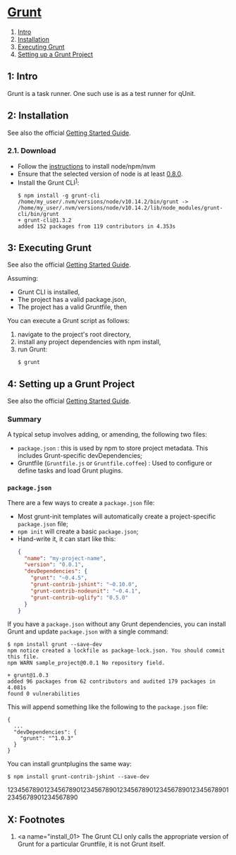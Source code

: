 [Grunt][grnt_01]
================

1. [Intro](#s1)
2. [Installation](#s2)
3. [Executing Grunt](#s3)
4. [Setting up a Grunt Project](#s4)


<a name="s1"> </a>
1: Intro
--------
Grunt is a task runner. One such use is as a test runner for qUnit.


<a name="s2"> </a>
2: Installation
---------------
See also the official [Getting Started Guide][grnt_02].

### 2.1. Download ###
- Follow the [instructions][sann_01] to install node/npm/nvm
- Ensure that the selected version of node is at least [0.8.0][grnt_02].
- Install the Grunt CLI<sup>[1](#install_01)</sup>:
  ```console
  $ npm install -g grunt-cli
  /home/my_user/.nvm/versions/node/v10.14.2/bin/grunt -> /home/my_user/.nvm/versions/node/v10.14.2/lib/node_modules/grunt-cli/bin/grunt
  + grunt-cli@1.3.2
  added 152 packages from 119 contributors in 4.353s
  ```


<a name="s3"> </a>
3: Executing Grunt
------------------
See also the official [Getting Started Guide][grnt_02].

Assuming:
- Grunt CLI is installed,
- The project has a valid package.json,
- The project has a valid Gruntfile, then

You can execute a Grunt script as follows:
1. navigate to the project's root directory,
2. install any project dependencies with npm install,
3. run Grunt:
   ```console
   $ grunt
   ```


<a name="s4"> </a>
4: Setting up a Grunt Project
-----------------------------
See also the official [Getting Started Guide][grnt_02].

### Summary ###
A typical setup involves adding, or amending, the following two files:
- `package.json` : this is used by npm to store project metadata. This includes
  Grunt-specific devDependencies;
- Gruntfile (`Gruntfile.js` or `Gruntfile.coffee`) : Used to configure or define
  tasks and load Grunt plugins.

### `package.json` ###
There are a few ways to create a `package.json` file:
- Most grunt-init templates will automatically create a project-specific
  `package.json` file;
- `npm init` will create a basic `package.json`;
- Hand-write it, it can start like this:
  ```json
  {
    "name": "my-project-name",
    "version": "0.0.1",
    "devDependencies": {
      "grunt": "~0.4.5",
      "grunt-contrib-jshint": "~0.10.0",
      "grunt-contrib-nodeunit": "~0.4.1",
      "grunt-contrib-uglify": "0.5.0"
    }
  }
  ```

If you have a `package.json` without any Grunt dependencies, you can install
Grunt and update `package.json` with a single command:
```console
$ npm install grunt --save-dev
npm notice created a lockfile as package-lock.json. You should commit this file.
npm WARN sample_project@0.0.1 No repository field.

+ grunt@1.0.3
added 96 packages from 62 contributors and audited 179 packages in 4.081s
found 0 vulnerabilities
```

This will append something like the following to the `package.json` file:
```
{
  ...
  "devDependencies": {
    "grunt": "^1.0.3"
  }
}
```

You can install gruntplugins the same way:
```console
$ npm install grunt-contrib-jshint --save-dev
```
12345678901234567890123456789012345678901234567890123456789012345678901234567890

X: Footnotes
------------
1. <a name="install_01> </a> The Grunt CLI only calls the appropriate
   version of Grunt for a particular Gruntfile, it is not Grunt itself.






[grnt_01]: https://gruntjs.com/
[grnt_02]: https://gruntjs.com/getting-started
[sann_01]: https://github.com/Crossroadsman/ServerAdmin/blob/master/node/node.md
